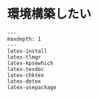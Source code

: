 # 環境構築したい

```{toctree}
---
maxdepth: 1
---
latex-install
latex-tlmgr
latex-kpsewhich
latex-texdoc
latex-chktex
latex-detex
latex-usepackage
```
